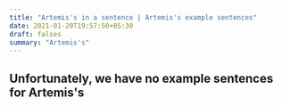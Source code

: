 ```yaml
---
title: "Artemis's in a sentence | Artemis's example sentences"
date: 2021-01-20T19:57:50+05:30
draft: falses
summary: "Artemis's"
---
```

## Unfortunately, we have no example sentences for Artemis's                 
